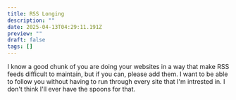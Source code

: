```yaml
---
title: RSS Longing
description: ""
date: 2025-04-13T04:29:11.191Z
preview: ""
draft: false
tags: []
---
```

I know a good chunk of you are doing your websites in a way that make RSS feeds difficult to maintain, but if you can, please add them. I want to be able to follow you without having to run through every site that I'm intrested in. I don't think I'll ever have the spoons for that.